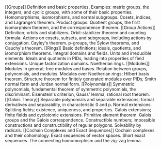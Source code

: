 [[Groups]] Definition and basic properties. Examples: matrix groups, the integers, and cyclic groups, with some of their basic properties. Homomorphisms, isomorphisms, and normal subgroups. Cosets, indices, and Lagrange's theorem. Product groups. Quotient groups, the first isomorphism theorem, and the correspondence theorem.
[[Group Actions]] Definition; orbits and stabilizers. Orbit-stabilizer theorem and counting formula. Actions on cosets, subsets, and subgroups, including actions by conjugation. Cayley's theorem. p-groups, the Sylow theorems, and Cauchy's theorem. 
[[Rings]] Basic definitions; ideals, quotients, and isomorphism theorems. Integral domains and fields. Units and irreducible elements. Ideals and quotients in PIDs, leading into properties of field extensions. Unique factorization domains. Noetherian rings.
[[Modules]] Modules in general; free modules and bases. Relation between groups, polynomials, and modules. Modules over Noetherian rings; Hilbert basis theorem. Structure theorem for finitely generated modules over PIDs; Smith normal form and Jordan normal form.
[[Polynomials]] Symmetric polynomials, fundamental theorem of symmetric polynomials, the discriminant. Eisenstein's criterion, Gauss' lemma, rational root theorem. 
[[Galois Theory]] Separable polynomials and separable extensions; formal derivatives and separability, in characteristic 0 and p. Normal extensions. Splitting fields; existence, uniqueness, and properties. Galois extensions; finite fields and cyclotomic extensions. Primitive element theorem. Galois groups and the Galois correspondence. Constructible numbers; impossible constructions and constructibility of regular polygons. Solvability by radicals. 
[[Cochain Complexes and Exact Sequences]] Cochain complexes and their cohomology. Exact sequences of vector spaces. Short exact sequences. The connecting homomorphism and the zig-zag lemma.

